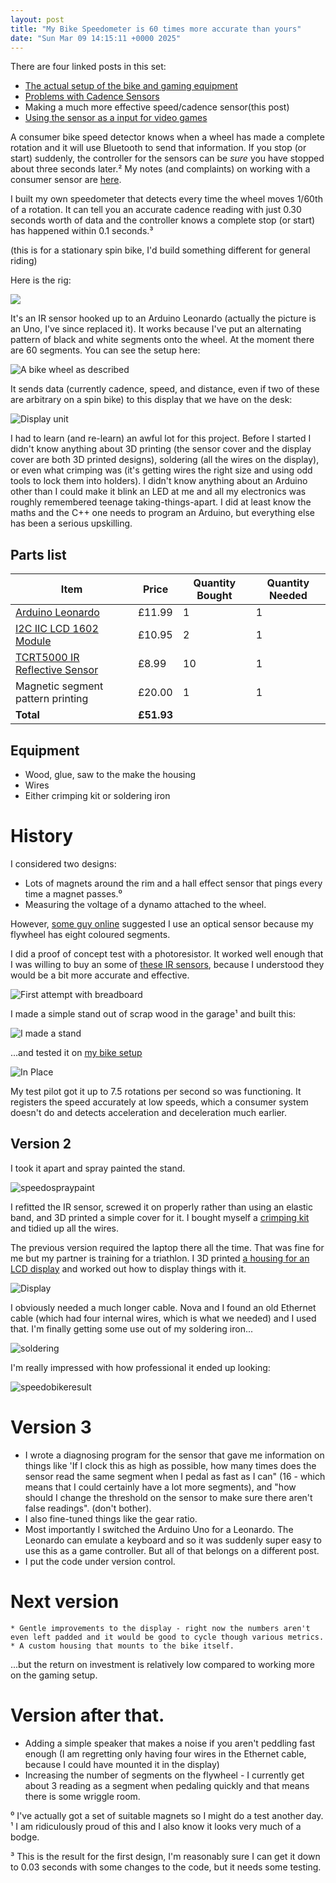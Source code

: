```yaml
---
layout: post
title: "My Bike Speedometer is 60 times more accurate than yours"
date: "Sun Mar 09 14:15:11 +0000 2025"
---
```


There are four linked posts in this set: 

* [The actual setup of the bike and gaming equipment](https://joereddington.com/2023/02/28/bike.html)
* [Problems with Cadence Sensors](https://joereddington.com/2024/07/31/examining-bluetooth-cadence-sensor.html)
* Making a much more effective speed/cadence sensor(this post)
* [Using the sensor as a input for video games](https://joereddington.com/2024/06/10/bike.html)


A consumer bike speed detector knows when a wheel has made a complete rotation and it will use Bluetooth to send that information. If you stop (or start) suddenly, the controller for the sensors can be _sure_ you have stopped about three seconds later.² My notes (and complaints) on working with a consumer sensor are [here](https://joereddington.com/2024/06/10/bike.html). 

I built my own speedometer that detects every time the wheel moves 1/60th of a rotation. It can tell you an accurate cadence reading with just 0.30 seconds worth of data and the controller knows a complete stop (or start) has happened within 0.1 seconds.³ 

(this is for a stationary spin bike, I'd build something different for general riding) 

Here is the rig: 

![](/assets/images/sensorblack1.png)

It's an IR sensor hooked up to an Arduino Leonardo (actually the picture is an Uno, I've since replaced it).  It works because I've put an alternating pattern of black and white segments onto the wheel. At the moment there are 60 segments. You can see the setup here:

![A bike wheel as described](/assets/images/version3overview.png)

It sends data (currently cadence, speed, and distance, even if two of these are arbitrary on a spin bike) to this display that we have on the desk:  

![Display unit](/assets/images/sensorblack2.png)

I had to learn (and re-learn) an awful lot for this project. Before I started I didn't know anything about 3D printing (the sensor cover and the display cover are both 3D printed designs), soldering (all the wires on the display), or even what crimping was (it's getting wires the right size and using odd tools to lock them into holders). I didn't know anything about an Arduino other than I could make it blink an LED at me and all my electronics was roughly remembered teenage taking-things-apart.  I did at least know the maths and the C++ one needs to program an Arduino, but everything else has been a serious upskilling.  

## Parts list

| Item                                                                                                     | Price    | Quantity Bought | Quantity Needed |
|----------------------------------------------------------------------------------------------------------|----------|------------------|------------------|
| [Arduino Leonardo](https://www.amazon.co.uk/dp/B0827DHT3B?ref_=ppx_hzsearch_conn_dt_b_fed_asin_title_1) | £11.99   | 1                | 1                |
| [I2C IIC LCD 1602 Module](https://www.amazon.co.uk/dp/B0B76Z83Y4?ref_=ppx_hzsearch_conn_dt_b_fed_asin_title_5&th=1) | £10.95   | 2                | 1                |
| [TCRT5000 IR Reflective Sensor](https://www.amazon.co.uk/dp/B07L3NRTF7?ref_=ppx_hzsearch_conn_dt_b_fed_asin_title_1) | £8.99    | 10               | 1                |
| Magnetic segment pattern printing                                                                       | £20.00   | 1                | 1                |
| **Total**                                                                                                | **£51.93** |                  |                  |



## Equipment
* Wood, glue, saw to the make the housing 
* Wires
* Either crimping kit or soldering iron 


# History 
I considered two designs:

* Lots of magnets around the rim and a hall effect sensor that pings every time a magnet passes.⁰ 
* Measuring the voltage of a dynamo attached to the wheel. 

However, [some guy online](https://electronics.stackexchange.com/a/740571/308352) suggested I use an optical sensor because my flywheel has eight coloured segments. 

I did a proof of concept test with a photoresistor. It worked well enough that I was willing to buy an some of [these IR sensors](https://www.amazon.co.uk/dp/B07L3NRTF7?ref=ppx_yo2ov_dt_b_fed_asin_title), because I understood they would be a bit more accurate and effective.   

![First attempt with breadboard](/assets/images/arduino1.png)

I made a simple stand out of scrap wood in the garage¹ and built this: 

![I made a stand](/assets/images/arduino3.png)

...and tested it on [my bike setup](https://joereddington.com/2023/02/28/bike.html) 

![In Place](/assets/images/arduino4.png)

My test pilot got it up to 7.5 rotations per second so was functioning. It registers the speed accurately at low speeds, which a consumer system doesn't do and detects acceleration and deceleration much earlier. 


## Version 2 
I took it apart and spray painted the stand. 

![speedospraypaint](/assets/images/speedospraypaint.png) 

I refitted the IR sensor, screwed it on properly rather than using an elastic band, and 3D printed a simple cover for it.  I bought myself a [crimping kit](https://www.amazon.co.uk/dp/B07S1SDKSC?ref=ppx_yo2ov_dt_b_fed_asin_title) and tidied up all the wires. 
 
The previous version required the laptop there all the time. That was fine for me but my partner is training for a triathlon. I 3D printed [a housing for an LCD display](https://www.thingiverse.com/thing:614241) and worked out how to display things with it.  

![Display](/assets/images/speedodisplay1.png)

I obviously needed a much longer cable. Nova and I found an old Ethernet cable (which had four internal wires, which is what we needed) and I used that. I'm finally getting some use out of my soldering iron... 

![soldering](/assets/images/soldaring.png)

I'm really impressed with how professional it ended up looking: 

![speedobikeresult](/assets/images/speedobikeresult.png)

<!--
## The original speedometer
The spin bike came with a very basic speedometer attached, and I took a look at it to check I was benchmarking correctly. I found that when I sent pulses to the sensor with the Arduino I could manipulate the speedometer fairly easily. For every pulse in a second, the speedometer would register 10.5 on the speed measurement. I went on to use the speed calculation information when I wanted to display kilometers per hour and total kilometers.  

![kk](/assets/images/speedooriginalmonitor.png)

--> 

# Version 3 
* I wrote a diagnosing program for the sensor that gave me information on things like 'If I clock this as high as possible, how many times does the sensor read the same segment when I pedal as fast as I can" (16 - which means that I could certainly have a lot more segments), and "how should I change the threshold on the sensor to make sure there aren't false readings". (don't bother). 
* I also fine-tuned things like the gear ratio. 
* Most importantly I switched the Arduino Uno for a Leonardo. The Leonardo can emulate a keyboard and so it was suddenly super easy to use this as a game controller.  But all of that belongs on a different post. 
* I put the code under version control. 

# Next version 
    * Gentle improvements to the display - right now the numbers aren't even left padded and it would be good to cycle though various metrics.  
    * A custom housing that mounts to the bike itself. 

...but the return on investment is relatively low compared to working more on the gaming setup. 

# Version after that. 

* Adding a simple speaker that makes a noise if you aren't peddling fast enough (I am regretting only having four wires in the Ethernet cable, because I could have mounted it in the display) 
* Increasing the number of segments on the flywheel - I currently get about 3 reading as a segment when pedaling quickly and that means there is some wriggle room. 


⁰ I've actually got a set of suitable magnets so I might do a test another day.
¹ I am ridiculously proud of this and  I also know it looks very much of a bodge.  

³ This is the result for the first design, I'm reasonably sure I can get it down to 0.03 seconds with some changes to the code, but it needs some testing.
